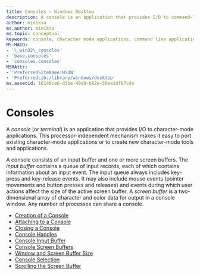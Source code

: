 ```yaml
---
title: Consoles – Windows Desktop 
description: A console is an application that provides I/O to command-line applications. 
author: miniksa
ms.author: miniksa
ms.topic: conceptual
keywords: console, character mode applications, command line applications, terminal applications, console api
MS-HAID:
- '\_win32\_consoles'
- 'base.consoles'
- 'consoles.consoles'
MSHAttr:
- 'PreferredSiteName:MSDN'
- 'PreferredLib:/library/windows/desktop'
ms.assetid: 16148ce6-d3be-40dd-b82e-50ea1df67c4e
---
```


# Consoles

A *console* (or *terminal*) is an application that provides I/O to character-mode applications. This processor-independent mechanism makes it easy to port existing character-mode applications or to create new character-mode tools and applications.

A console consists of an input buffer and one or more screen buffers. The *input buffer* contains a queue of input records, each of which contains information about an input event. The input queue always includes key-press and key-release events. It may also include mouse events (pointer movements and button presses and releases) and events during which user actions affect the size of the active screen buffer. A *screen buffer* is a two-dimensional array of character and color data for output in a console window. Any number of processes can share a console.

- [Creation of a Console](creation-of-a-console.md)
- [Attaching to a Console](attaching-to-a-console.md)
- [Closing a Console](closing-a-console.md)
- [Console Handles](console-handles.md)
- [Console Input Buffer](console-input-buffer.md)
- [Console Screen Buffers](console-screen-buffers.md)
- [Window and Screen Buffer Size](window-and-screen-buffer-size.md)
- [Console Selection](console-selection.md)
- [Scrolling the Screen Buffer](scrolling-the-screen-buffer.md)
